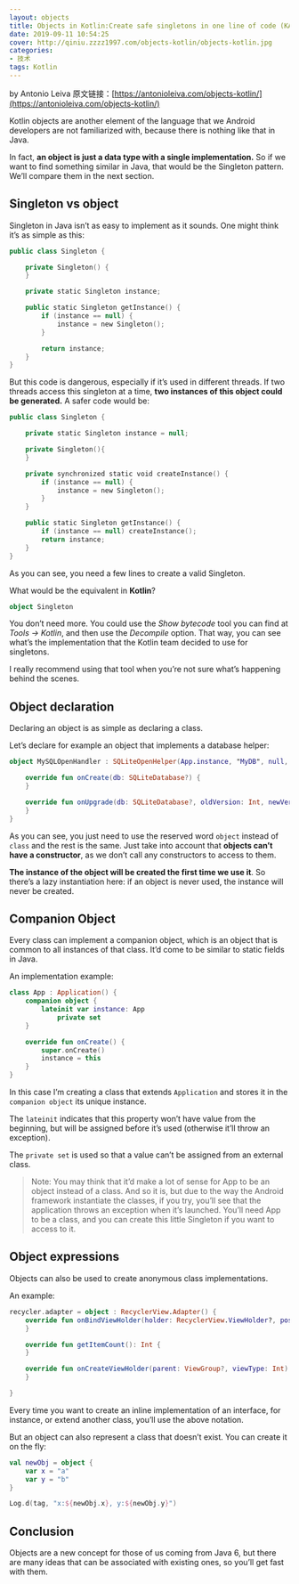 ```yaml
---
layout: objects
title: Objects in Kotlin:Create safe singletons in one line of code (KAD 27)
date: 2019-09-11 10:54:25
cover: http://qiniu.zzzz1997.com/objects-kotlin/objects-kotlin.jpg
categories: 
- 技术
tags: Kotlin
---
```


by Antonio Leiva
原文链接：[https://antonioleiva.com/objects-kotlin/](https://antonioleiva.com/objects-kotlin/)

<!--more-->

Kotlin objects are another element of the language that we Android developers are not familiarized with, because there is nothing like that in Java.

In fact, **an object is just a data type with a single implementation.** So if we want to find something similar in Java, that would be the Singleton pattern. We’ll compare them in the next section.

## Singleton vs object

Singleton in Java isn’t as easy to implement as it sounds. One might think it’s as simple as this:

```kotlin
public class Singleton {

    private Singleton() {
    }

    private static Singleton instance;

    public static Singleton getInstance() {
        if (instance == null) {
            instance = new Singleton();
        }

        return instance;
    }
}
```

But this code is dangerous, especially if it’s used in different threads. If two threads access this singleton at a time, **two instances of this object could be generated.** A safer code would be:

```kotlin
public class Singleton {

    private static Singleton instance = null;

    private Singleton(){
    }

    private synchronized static void createInstance() {
        if (instance == null) {
            instance = new Singleton();
        }
    }

    public static Singleton getInstance() {
        if (instance == null) createInstance();
        return instance;
    }
}
```

As you can see, you need a few lines to create a valid Singleton.

What would be the equivalent in **Kotlin**?

```kotlin
object Singleton
```

You don’t need more. You could use the *Show bytecode* tool you can find at *Tools -> Kotlin*, and then use the *Decompile* option. That way, you can see what’s the implementation that the Kotlin team decided to use for singletons.

I really recommend using that tool when you’re not sure what’s happening behind the scenes.

## Object declaration

Declaring an object is as simple as declaring a class.

Let’s declare for example an object that implements a database helper:

```kotlin
object MySQLOpenHandler : SQLiteOpenHelper(App.instance, "MyDB", null, 1) {

    override fun onCreate(db: SQLiteDatabase?) {
    }

    override fun onUpgrade(db: SQLiteDatabase?, oldVersion: Int, newVersion: Int) {
    }
}
```

As you can see, you just need to use the reserved word `object` instead of `class` and the rest is the same. Just take into account that **objects can’t have a constructor**, as we don’t call any constructors to access to them.

**The instance of the object will be created the first time we use it**. So there’s a lazy instantiation here: if an object is never used, the instance will never be created.

## Companion Object

Every class can implement a companion object, which is an object that is common to all instances of that class. It’d come to be similar to static fields in Java.

An implementation example:

```kotlin
class App : Application() {
    companion object {
        lateinit var instance: App
            private set
    }

    override fun onCreate() {
        super.onCreate()
        instance = this
    }
}
```

In this case I’m creating a class that extends `Application` and stores it in the `companion object` its unique instance.

The `lateinit` indicates that this property won’t have value from the beginning, but will be assigned before it’s used (otherwise it’ll throw an exception).

The `private set` is used so that a value can’t be assigned from an external class.

>Note: You may think that it’d make a lot of sense for App to be an object instead of a class. And so it is, but due to the way the Android framework instantiate the classes, if you try, you’ll see that the application throws an exception when it’s launched. You’ll need App to be a class, and you can create this little Singleton if you want to access to it.

## Object expressions

Objects can also be used to create anonymous class implementations.

An example:

```kotlin
recycler.adapter = object : RecyclerView.Adapter() {
    override fun onBindViewHolder(holder: RecyclerView.ViewHolder?, position: Int) {
    }

    override fun getItemCount(): Int {
    }

    override fun onCreateViewHolder(parent: ViewGroup?, viewType: Int): RecyclerView.ViewHolder {
    }

}
```

Every time you want to create an inline implementation of an interface, for instance, or extend another class, you’ll use the above notation.

But an object can also represent a class that doesn’t exist. You can create it on the fly:

```kotlin
val newObj = object {
    var x = "a"
    var y = "b"
}

Log.d(tag, "x:${newObj.x}, y:${newObj.y}")
```

## Conclusion

Objects are a new concept for those of us coming from Java 6, but there are many ideas that can be associated with existing ones, so you’ll get fast with them.
